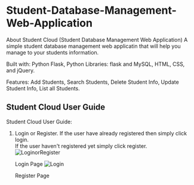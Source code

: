 # Student-Database-Management-Web-Application


About Student Cloud
(Student Database Management Web Application)
A simple student database management web applicatin that will help you manage to your students information.

Built with: Python Flask, Python Libraries: flask and MySQL, HTML, CSS, and jQuery. 

Features: Add Students, Search Students, Delete Student Info, Update Student Info, List all Students.

## Student Cloud User Guide
Student Cloud User Guide:
  
1. Login or Register.
   If the user have already registered then simply click login.
   <br />
   If the user haven't registered yet simply click register. 
   <br />
   ![LoginorRegister](https://user-images.githubusercontent.com/60618940/96549046-826c2880-12e1-11eb-9a47-5290fc65e919.jpg)
      
   Login Page
   ![Login](https://user-images.githubusercontent.com/60618940/96549811-94020000-12e2-11eb-8109-a862c0f980c0.jpg)

   Register Page

      
